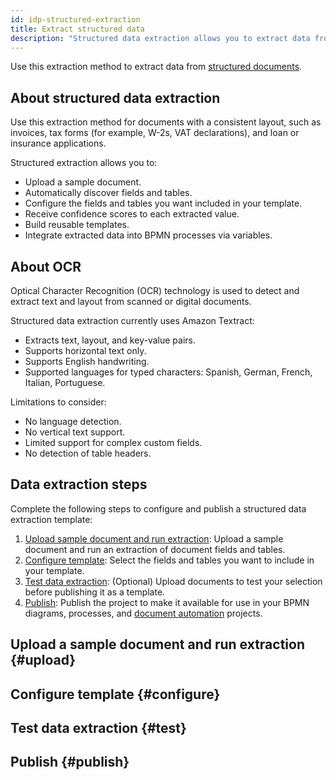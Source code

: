 ```yaml
---
id: idp-structured-extraction
title: Extract structured data
description: "Structured data extraction allows you to extract data from structured documents."
---
```


Use this extraction method to extract data from [structured documents](idp-key-concepts.md#structured-documents).

## About structured data extraction

Use this extraction method for documents with a consistent layout, such as invoices, tax forms (for example, W-2s, VAT declarations), and loan or insurance applications.

Structured extraction allows you to:

- Upload a sample document.
- Automatically discover fields and tables.
- Configure the fields and tables you want included in your template.
- Receive confidence scores to each extracted value.
- Build reusable templates.
- Integrate extracted data into BPMN processes via variables.

## About OCR

Optical Character Recognition (OCR) technology is used to detect and extract text and layout from scanned or digital documents.

Structured data extraction currently uses Amazon Textract:

- Extracts text, layout, and key-value pairs.
- Supports horizontal text only.
- Supports English handwriting.
- Supported languages for typed characters: Spanish, German, French, Italian, Portuguese.

Limitations to consider:

- No language detection.
- No vertical text support.
- Limited support for complex custom fields.
- No detection of table headers.

## Data extraction steps

Complete the following steps to configure and publish a structured data extraction template:

1. [Upload sample document and run extraction](#upload): Upload a sample document and run an extraction of document fields and tables.
1. [Configure template](#configure): Select the fields and tables you want to include in your template.
1. [Test data extraction](#test): (Optional) Upload documents to test your selection before publishing it as a template.
1. [Publish](#publish): Publish the project to make it available for use in your BPMN diagrams, processes, and [document automation](idp-document-automation.md) projects.

## Upload a sample document and run extraction {#upload}

## Configure template {#configure}

## Test data extraction {#test}

## Publish {#publish}
